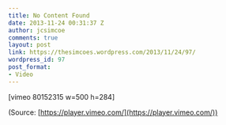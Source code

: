 ```yaml
---
title: No Content Found
date: 2013-11-24 00:31:37 Z
author: jcsimcoe
comments: true
layout: post
link: https://thesimcoes.wordpress.com/2013/11/24/97/
wordpress_id: 97
post_format:
- Video
---
```


[vimeo 80152315 w=500 h=284]


(Source: [https://player.vimeo.com/](https://player.vimeo.com/))

